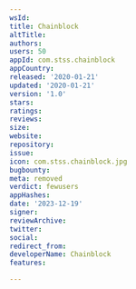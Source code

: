 ```yaml
---
wsId: 
title: Chainblock
altTitle: 
authors: 
users: 50
appId: com.stss.chainblock
appCountry: 
released: '2020-01-21'
updated: '2020-01-21'
version: '1.0'
stars: 
ratings: 
reviews: 
size: 
website: 
repository: 
issue: 
icon: com.stss.chainblock.jpg
bugbounty: 
meta: removed
verdict: fewusers
appHashes: 
date: '2023-12-19'
signer: 
reviewArchive: 
twitter: 
social: 
redirect_from: 
developerName: Chainblock
features: 

---
```


